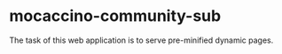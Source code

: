 # mocaccino-community-sub

The task of this web application is to serve pre-minified dynamic pages.
